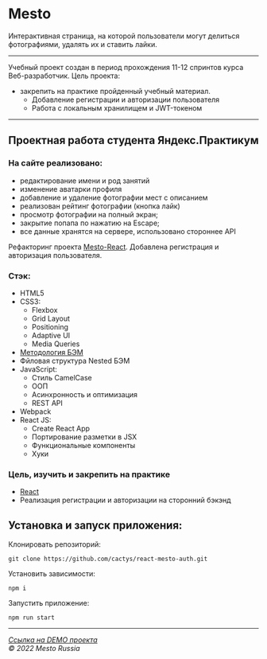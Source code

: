 # Mesto 
Интерактивная страница, на которой пользователи могут делиться фотографиями, удалять их и ставить лайки.

---
Учебный проект создан в период прохождения 11-12 спринтов курса Веб-разработчик.
Цель проекта:
+ закрепить на практике пройденный учебный материал.
  - Добавление регистрации и авторизации пользователя
  - Работа c локальным хранилищем и JWT-токеном

---
## Проектная работа студента Яндекс.Практикум

### На сайте реализовано:
  - редактирование имени и род занятий
  - изменение аватарки профиля
  - добавление и удаление фотографии мест с описанием
  - реализован рейтинг фотографии (кнопка лайк)
  - просмотр фотографии на полный экран;
  - закрытие попапа по нажатию на Escape;
  - все данные хранятся на сервере, использовано стороннее API

Рефакторинг проекта [Mesto-React](https://github.com/cactys/mesto-react). Добавлена регистрация и авторизация пользователя.

### Стэк:
+ HTML5
+ CSS3:
  - Flexbox
  - Grid Layout
  - Positioning
  - Adaptive UI
  - Media Queries
+ [Методология БЭМ](https://ru.bem.info/methodology/)
+ Фйловая структура Nested БЭМ
+ JavaScript:
  - Стиль CamelCase
  - ООП
  - Асинхронность и оптимизация
  - REST API
+ Webpack
+ React JS:
  - Create React App
  - Портирование разметки в JSX
  - Функциональные компоненты
  - Хуки

### Цель, изучить и закрепить на практике
+ [React](https://ru.reactjs.org/docs/getting-started.html)
+ Реализация регистрации и авторизации на сторонний бэкэнд

## Установка и запуск приложения:

Клонировать репозиторий:

    git clone https://github.com/cactys/react-mesto-auth.git

Установить зависимости:

    npm i

Запустить приложение:

    npm run start

---
*[Ссылка на DEMO проекта](https://cactys.github.io/react-mesto-auth/)*  
*&copy; 2022 Mesto Russia*
